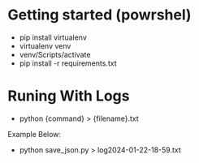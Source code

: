 # Getting started (powrshel)
- pip install virtualenv
- virtualenv venv
- venv/Scripts/activate
- pip install -r requirements.txt

# Runing With Logs
- python {command} > {filename}.txt

Example Below:  
- python save_json.py > log2024-01-22-18-59.txt

